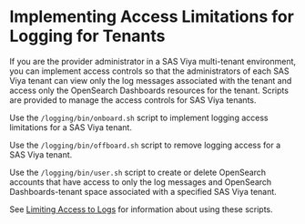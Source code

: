 # Implementing Access Limitations for Logging for Tenants

If you are the provider administrator in a SAS Viya multi-tenant 
environment, you 
can implement access controls so that the administrators of each 
SAS Viya tenant can view only the log messages associated with the 
tenant and 
access only the OpenSearch Dashboards resources for the tenant. Scripts are provided 
to manage the access controls for SAS Viya tenants.

Use the `/logging/bin/onboard.sh` script to implement logging access limitations 
for a SAS Viya tenant.

Use the `/logging/bin/offboard.sh` script to remove logging access 
for a SAS Viya tenant.

Use the `/logging/bin/user.sh` script to create or delete OpenSearch accounts 
that have access to only the log messages and OpenSearch Dashboards-tenant space 
associated with a specified SAS Viya tenant.

See [Limiting Access to Logs](Limiting_Access_to_Logs.md) for information 
about using these scripts.

